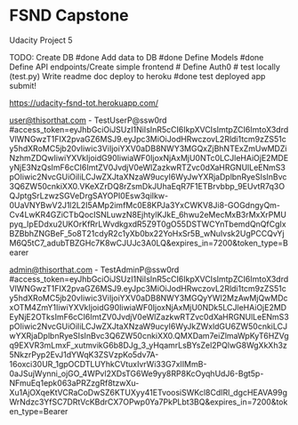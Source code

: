 # FSND Capstone
 Udacity Project 5

TODO:
Create DB #done
    Add data to DB #done
Define Models #done
Define API endpoints/Create simple frontend #
Define Auth0 #
test locally (test.py)
Write readme doc
deploy to heroku #done
test deployed app
submit!

https://udacity-fsnd-tot.herokuapp.com/ 

user@thisorthat.com - TestUserP@ssw0rd
#access_token=eyJhbGciOiJSUzI1NiIsInR5cCI6IkpXVCIsImtpZCI6ImtoX3drdVlWNGwzT1FIX2pvaGZ6MSJ9.eyJpc3MiOiJodHRwczovL2Rldi1tcm9zZS51cy5hdXRoMC5jb20vIiwic3ViIjoiYXV0aDB8NWY3MGQxZjBhNTExZmUwMDZiNzhmZDQwIiwiYXVkIjoidG90IiwiaWF0IjoxNjAxMjU0NTc0LCJleHAiOjE2MDEyNjE3NzQsImF6cCI6ImtZV0JvdjV0eWlZazkwRTZvc0dXaHRGNUlLeENmS3pOIiwic2NvcGUiOiIiLCJwZXJtaXNzaW9ucyI6WyJwYXRjaDplbnRyeSIsInBvc3Q6ZW50cnkiXX0.VKeXZrDQ8rZsmDkJUhaEqR7F1ETBrvbbp_9EUvtR7q3OQJptgSrLzwzSGVeDrgSAYOPI0Esw3qiIkw-0UaVNYBwV2J1l2L2I5AMp2imfMc0E8KPJa3YxCWKV8Ji8-GOGdngyQm-Cv4LwKR4GZiCTbQocISNLuwzN8EjhtylKJkE_6hwu2eMecMxB3rMxXrPMUpyq_IpEDdxu2UKOrKfRrLWvdkgxdR5Z9T0gO55DSTWCYnTbemdQnQfCgIxBZBbhZNGBeF_5o8T21cdyR2c1yXb0bx22YoHxSr5B_wNuIvsk2UgPCCQvYjM6Q5tC7_adubTBZGHc7K8wCJUJc3A0LQ&expires_in=7200&token_type=Bearer

admin@thisorthat.com - TestAdminP@ssw0rd
#access_token=eyJhbGciOiJSUzI1NiIsInR5cCI6IkpXVCIsImtpZCI6ImtoX3drdVlWNGwzT1FIX2pvaGZ6MSJ9.eyJpc3MiOiJodHRwczovL2Rldi1tcm9zZS51cy5hdXRoMC5jb20vIiwic3ViIjoiYXV0aDB8NWY3MGQyYWI2MzAwMjQwMDcxOTM4ZmY1IiwiYXVkIjoidG90IiwiaWF0IjoxNjAxMjU0NDk5LCJleHAiOjE2MDEyNjE2OTksImF6cCI6ImtZV0JvdjV0eWlZazkwRTZvc0dXaHRGNUlLeENmS3pOIiwic2NvcGUiOiIiLCJwZXJtaXNzaW9ucyI6WyJkZWxldGU6ZW50cnkiLCJwYXRjaDplbnRyeSIsInBvc3Q6ZW50cnkiXX0.QMXDam7eiZlmaWpKyT6HZVgq9EXVR3mLmxF_xutmvikG6b8DJg_3_yHqamrLsBYsZel2PQlwG8WgXkXh3z5NkzrPyp2EvJ1dYWqK3ZSVzpKo5dv7A-16oxci30UR_1gpOCDTLUYhkCVtuxIvrWi33G7xIIMmB-0aJSujWynni_ojGO_4WPvl2XDsTG6We9yy8RP8KcOyqhUdJ6-Bgt5p-NFmuEq1epk063aPRZzgRf8tzwXu-Xu1AjOXqeKtVCRaCoDwSZ6KTUXyy41ETvoosiSWKcl8CdIRl_dgcHEAVA99gWrNdzc3YfSC7DRtVcKBdrCX7OPwp0Ya7PkPLbt3BQ&expires_in=7200&token_type=Bearer
